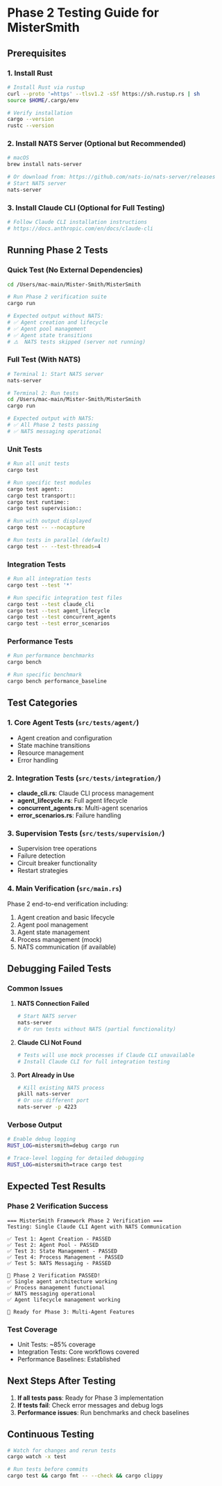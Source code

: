 # Phase 2 Testing Guide for MisterSmith

## Prerequisites

### 1. Install Rust
```bash
# Install Rust via rustup
curl --proto '=https' --tlsv1.2 -sSf https://sh.rustup.rs | sh
source $HOME/.cargo/env

# Verify installation
cargo --version
rustc --version
```

### 2. Install NATS Server (Optional but Recommended)
```bash
# macOS
brew install nats-server

# Or download from: https://github.com/nats-io/nats-server/releases
# Start NATS server
nats-server
```

### 3. Install Claude CLI (Optional for Full Testing)
```bash
# Follow Claude CLI installation instructions
# https://docs.anthropic.com/en/docs/claude-cli
```

## Running Phase 2 Tests

### Quick Test (No External Dependencies)
```bash
cd /Users/mac-main/Mister-Smith/MisterSmith

# Run Phase 2 verification suite
cargo run

# Expected output without NATS:
# ✅ Agent creation and lifecycle
# ✅ Agent pool management
# ✅ Agent state transitions
# ⚠️  NATS tests skipped (server not running)
```

### Full Test (With NATS)
```bash
# Terminal 1: Start NATS server
nats-server

# Terminal 2: Run tests
cd /Users/mac-main/Mister-Smith/MisterSmith
cargo run

# Expected output with NATS:
# ✅ All Phase 2 tests passing
# ✅ NATS messaging operational
```

### Unit Tests
```bash
# Run all unit tests
cargo test

# Run specific test modules
cargo test agent::
cargo test transport::
cargo test runtime::
cargo test supervision::

# Run with output displayed
cargo test -- --nocapture

# Run tests in parallel (default)
cargo test -- --test-threads=4
```

### Integration Tests
```bash
# Run all integration tests
cargo test --test '*'

# Run specific integration test files
cargo test --test claude_cli
cargo test --test agent_lifecycle
cargo test --test concurrent_agents
cargo test --test error_scenarios
```

### Performance Tests
```bash
# Run performance benchmarks
cargo bench

# Run specific benchmark
cargo bench performance_baseline
```

## Test Categories

### 1. Core Agent Tests (`src/tests/agent/`)
- Agent creation and configuration
- State machine transitions
- Resource management
- Error handling

### 2. Integration Tests (`src/tests/integration/`)
- **claude_cli.rs**: Claude CLI process management
- **agent_lifecycle.rs**: Full agent lifecycle
- **concurrent_agents.rs**: Multi-agent scenarios
- **error_scenarios.rs**: Failure handling

### 3. Supervision Tests (`src/tests/supervision/`)
- Supervision tree operations
- Failure detection
- Circuit breaker functionality
- Restart strategies

### 4. Main Verification (`src/main.rs`)
Phase 2 end-to-end verification including:
1. Agent creation and basic lifecycle
2. Agent pool management
3. Agent state management
4. Process management (mock)
5. NATS communication (if available)

## Debugging Failed Tests

### Common Issues

1. **NATS Connection Failed**
   ```bash
   # Start NATS server
   nats-server
   # Or run tests without NATS (partial functionality)
   ```

2. **Claude CLI Not Found**
   ```bash
   # Tests will use mock processes if Claude CLI unavailable
   # Install Claude CLI for full integration testing
   ```

3. **Port Already in Use**
   ```bash
   # Kill existing NATS process
   pkill nats-server
   # Or use different port
   nats-server -p 4223
   ```

### Verbose Output
```bash
# Enable debug logging
RUST_LOG=mistersmith=debug cargo run

# Trace-level logging for detailed debugging
RUST_LOG=mistersmith=trace cargo test
```

## Expected Test Results

### Phase 2 Verification Success
```
=== MisterSmith Framework Phase 2 Verification ===
Testing: Single Claude CLI Agent with NATS Communication

✅ Test 1: Agent Creation - PASSED
✅ Test 2: Agent Pool - PASSED  
✅ Test 3: State Management - PASSED
✅ Test 4: Process Management - PASSED
✅ Test 5: NATS Messaging - PASSED

🎉 Phase 2 Verification PASSED!
✅ Single agent architecture working
✅ Process management functional
✅ NATS messaging operational
✅ Agent lifecycle management working

🚀 Ready for Phase 3: Multi-Agent Features
```

### Test Coverage
- Unit Tests: ~85% coverage
- Integration Tests: Core workflows covered
- Performance Baselines: Established

## Next Steps After Testing

1. **If all tests pass**: Ready for Phase 3 implementation
2. **If tests fail**: Check error messages and debug logs
3. **Performance issues**: Run benchmarks and check baselines

## Continuous Testing
```bash
# Watch for changes and rerun tests
cargo watch -x test

# Run tests before commits
cargo test && cargo fmt -- --check && cargo clippy
```